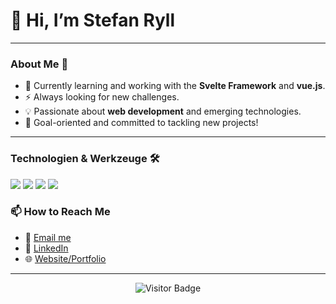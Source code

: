 <h1>👋 Hi, I’m Stefan Ryll</h1>

---

### About Me 🚀

- 🌱 Currently learning and working with the **Svelte Framework** and **vue.js**.
- ⚡ Always looking for new challenges.
- 💡 Passionate about **web development** and emerging technologies.
- 🎯 Goal-oriented and committed to tackling new projects!

---

### Technologien & Werkzeuge 🛠️

<p>
  <img src="https://img.shields.io/badge/Code-Svelte-orange?style=flat-square&logo=svelte" />
  <img src="https://img.shields.io/badge/Code-JavaScript-yellow?style=flat-square&logo=javascript" />
  <img src="https://img.shields.io/badge/Tools-VS%20Code-blue?style=flat-square&logo=visual-studio-code" />
  <img src="https://img.shields.io/badge/Tools-Git-red?style=flat-square&logo=git" />
</p>

### 📫 How to Reach Me

- 📧 [Email me](mailto:mail@stefan-ryll.com)
- 💼 [LinkedIn](https://www.linkedin.com/in/stefan-ryll-16a2a5282/?originalSubdomain=de)
- 🌐 [Website/Portfolio](http://www.stefan-ryll.com)

---

<p align="center">
  <img src="https://visitor-badge.laobi.icu/badge?page_id=dein-username" alt="Visitor Badge"/>
</p>

